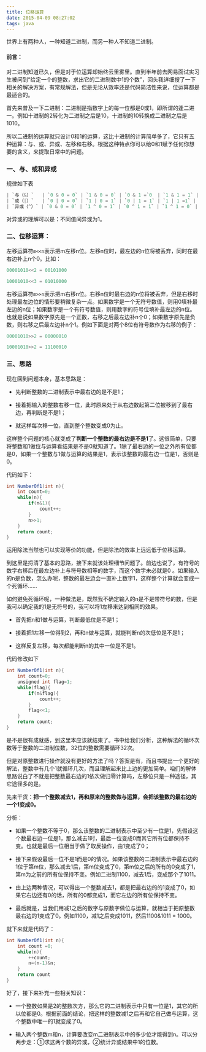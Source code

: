 ```yaml
---
title: 位移运算
date: 2015-04-09 08:27:02
tags: java
---
```

世界上有两种人，一种知道二进制，而另一种人不知道二进制。

 #### 前言：

​	对二进制知道已久，但是对于位运算却始终云里雾里。直到半年前去网易面试实习生被问到“给定一个的整数，求出它的二进制数中1的个数”，回头我详细搜了一下相关的解决方案，有常规解法，但是无论从效率还是代码简洁性来说，位运算都是最适合的。				

​	首先来普及一下二进制：二进制是指数字上的每一位都是0或1，即所谓的逢二进一。例如十进制的2转化为二进制之后是10，十进制的10转换成二进制之后是1010。

​	所以二进制的运算就只设计0和1的运算，这比十进制的计算简单多了，它只有五种运算：与、或、异或、左移和右移。根据这种特点你可以给0和1赋予任何你想要的含义，来提取日常中的问题。​     

### 一、与、或和异或

规律如下表

```java
| `与（&）`   | `0 & 0 = 0` | `1 & 0 = 0` | `0 & 1 =`0  | `1 & 1 = 1` |
| `或（|）`   | `0 | 0 = 0` | `1 | 0 = 1` | `0 | 1 = 1` | `1 | 1 =1` |
| `异或（^）` | `0 & 0 = 0` | `1 ^ 0 = 1` | `0 ^ 1 = 1` | `1 ^ 1 = 0` |
```

 对异或的理解可以是：不同值间异或为1。

 ### 二、位移运算：

​	左移运算符`m<<n`表示把m左移n位。左移n位时，最左边的n位将被丢弃，同时在最右边补上n个0。比如：

```java
00001010<<2 = 00101000

10001010<<3 = 01010000
```

​	右移运算符`m>>n`表示把m右移n位。右移n位时最右边的n位将被丢弃，但是右移时处理最左边位的情形要稍微复杂一点。如果数字是一个无符号数值，则用0填补最左边的n位；如果数字是一个有符号数值，则用数字的符号位填补最左边的n位。也就是说如果数字原先是一个正数，右移之后最左边补n个0；如果数字原先是负数，则右移之后最左边补n个1。例如下面是对两个8位有符号数作为右移的例子：

```java
00001010>>2 = 00000010

10001010>>2 = 11100010
```

### 三、思路

现在回到问题本身，基本思路是：

* 先判断整数的二进制表示中最右边的是不是1；

* 接着把输入的整数右移一位，此时原来处于从右边数起第二位被移到了最右边，再判断是不是1；

* 就这样每次移一位，直到整个整数变成0为止。

 

这样整个问题的核心就变成了**判断一个整数的最右边是不是1**了。这很简单，只要将整数和1做位与运算看结果是不是0就知道了。1除了最右边的一位之外所有位都是0，如果一个整数与1做与运算的结果是1，表示该整数的最右边一位是1，否则是0。

代码如下：

```java
int NumberOf1(int n){
    int count=0;
    while(n){
        if(n&1){
            count++;
        }
        n>>1;
    }
    return count;
}
```

运用除法当然也可以实现等价的功能，但是除法的效率上远远低于位移运算。

​	到这里是捋清了基本的思路，接下来就该处理细节问题了。前边也说了，有符号的数字右移后在最左边补上与符号数相等的数字，而这个数字未必就是0 。如果输入的n是负数，怎么办呢，整数的最左边会一直补上数字1，这样整个计算就会变成一个死循环……

​	如何避免死循环呢，一种做法是，既然我不确定输入的n是不是带符号的数，但是我可以确定我的1是无符号的，我可以将1左移来达到相同的效果。

- 首先把n和1做与运算，判断最低位是不是1；

- 接着把1左移一位得到2，再和n做与运算，就能判断n的次低位是不是1；

- 这样反复左移，每次都能判断n的其中一位是不是1。

代码修改如下

```java
int NumberOf1(int n){
    int count=0;
    unsigned int flag=1;
    while(flag){
        if(n&flag){
            count++;
        }
        flag<<1;
    }
    return count;
}
```

​	是不是很有成就感，到这里本应该就结束了。书中给我们分析，这种解法的循环次数等于整数的二进制位数，32位的整数需要循环32次。

但是对原整数进行操作就没有更好的方法了吗？答案是有，而且书提出一个更好的解法，整数中有几个1就循环几次，而且理解起来比上边的更加简单。咱们的解体思路说白了不就是把整数最右边的1依次做归零计算吗，左移位只是一种途径，其它途径多的是。

​	先来干货：**把一个整数减去1，再和原来的整数做与运算，会把该整数的最右边的一个1变成0。**

分析：

* 如果一个整数不等于0，那么该整数的二进制表示中至少有一位是1，先假设这个数最右边一位是1，那么减去1时，最后一位变成0而其它所有位都保持不变。也就是最后一位相当于做了取反操作，由1变成了0；

* 接下来假设最后一位不是1而是0的情况。如果该整数的二进制表示中最右边的1位于第m位，那么减去1后，第m位变成了0，第m位之后的所有的0变成了1，第m为之前的所有位保持不变。例如二进制1100，减去1后，变成那个了1011。

* 由上边两种情况，可以得出一个整数减去1，都是把最右边的的1变成了0，如果它右边还有0的话，所有的0都变成1，而它左边的所有位保持不变。

* 最后就是，当我们用减1之后的数字与原数字做位与运算，就相当于把原整数最右边的1变成了0。例如1100，减1之后变成1011，然后1100&1011 = 1000。

就下来就是代码了：

```java
int NumberOf1(int n){
	int count =0;
	while(n){
		++count;
		n=(n-1)&n;
	}
	return count
}
```

好了，接下来补充一些相关知识：

* 一个整数如果是2的整数次方，那么它的二进制表示中只有一位是1，其它的所以位都是0。根据前面的结论，把这样的整数减1之后再和它自己做与运算，这个整数中唯一的1就变成了0。

*  输入两个整数m和n，计算要改变m二进制表示中的多少位才能得到n。可以分两步走：①求这两个数的异或，②统计异或结果中1的位数。

